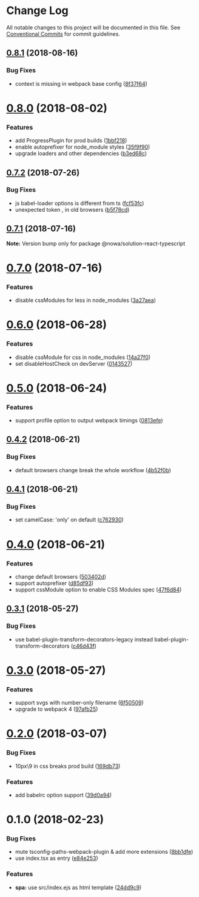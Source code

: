 # Change Log

All notable changes to this project will be documented in this file.
See [Conventional Commits](https://conventionalcommits.org) for commit guidelines.

<a name="0.8.1"></a>
## [0.8.1](https://github.com/nowa-webpack/solutions/compare/@nowa/solution-react-typescript@0.8.0...@nowa/solution-react-typescript@0.8.1) (2018-08-16)


### Bug Fixes

* context is missing in webpack base config ([8f37f64](https://github.com/nowa-webpack/solutions/commit/8f37f64))





<a name="0.8.0"></a>
# [0.8.0](https://github.com/nowa-webpack/solutions/compare/@nowa/solution-react-typescript@0.7.2...@nowa/solution-react-typescript@0.8.0) (2018-08-02)


### Features

* add ProgressPlugin for prod builds ([1bbf218](https://github.com/nowa-webpack/solutions/commit/1bbf218))
* enable autoprefixer for node_module styles ([35f9f90](https://github.com/nowa-webpack/solutions/commit/35f9f90))
* upgrade loaders and other dependencies ([b3ed68c](https://github.com/nowa-webpack/solutions/commit/b3ed68c))





<a name="0.7.2"></a>
## [0.7.2](https://github.com/nowa-webpack/solutions/compare/@nowa/solution-react-typescript@0.7.1...@nowa/solution-react-typescript@0.7.2) (2018-07-26)


### Bug Fixes

* js babel-loader options is different from ts ([fcf53fc](https://github.com/nowa-webpack/solutions/commit/fcf53fc))
* unexpected token , in old browsers ([b5f78cd](https://github.com/nowa-webpack/solutions/commit/b5f78cd))




<a name="0.7.1"></a>
## [0.7.1](https://github.com/nowa-webpack/solutions/compare/@nowa/solution-react-typescript@0.7.0...@nowa/solution-react-typescript@0.7.1) (2018-07-16)




**Note:** Version bump only for package @nowa/solution-react-typescript

<a name="0.7.0"></a>
# [0.7.0](https://github.com/nowa-webpack/solutions/compare/@nowa/solution-react-typescript@0.6.0...@nowa/solution-react-typescript@0.7.0) (2018-07-16)


### Features

* disable cssModules for less in node_modules ([3a27aea](https://github.com/nowa-webpack/solutions/commit/3a27aea))




<a name="0.6.0"></a>
# [0.6.0](https://github.com/nowa-webpack/solutions/compare/@nowa/solution-react-typescript@0.5.0...@nowa/solution-react-typescript@0.6.0) (2018-06-28)


### Features

* disable cssModule for css in node_modules ([14a27f0](https://github.com/nowa-webpack/solutions/commit/14a27f0))
* set disableHostCheck on devServer ([0143527](https://github.com/nowa-webpack/solutions/commit/0143527))




<a name="0.5.0"></a>
# [0.5.0](https://github.com/nowa-webpack/solutions/compare/@nowa/solution-react-typescript@0.4.2...@nowa/solution-react-typescript@0.5.0) (2018-06-24)


### Features

* support profile option to output webpack timings ([0813efe](https://github.com/nowa-webpack/solutions/commit/0813efe))




<a name="0.4.2"></a>
## [0.4.2](https://github.com/nowa-webpack/solutions/compare/@nowa/solution-react-typescript@0.4.1...@nowa/solution-react-typescript@0.4.2) (2018-06-21)


### Bug Fixes

* default browsers change break the whole workflow ([4b52f0b](https://github.com/nowa-webpack/solutions/commit/4b52f0b))




<a name="0.4.1"></a>
## [0.4.1](https://github.com/nowa-webpack/solutions/compare/@nowa/solution-react-typescript@0.4.0...@nowa/solution-react-typescript@0.4.1) (2018-06-21)


### Bug Fixes

* set camelCase: 'only' on default ([c762930](https://github.com/nowa-webpack/solutions/commit/c762930))




<a name="0.4.0"></a>
# [0.4.0](https://github.com/nowa-webpack/solutions/compare/@nowa/solution-react-typescript@0.3.1...@nowa/solution-react-typescript@0.4.0) (2018-06-21)


### Features

* change default browsers ([503402d](https://github.com/nowa-webpack/solutions/commit/503402d))
* support autoprefixer ([d85df93](https://github.com/nowa-webpack/solutions/commit/d85df93))
* support cssModule option to enable CSS Modules spec ([47f6d84](https://github.com/nowa-webpack/solutions/commit/47f6d84))




<a name="0.3.1"></a>
## [0.3.1](https://github.com/nowa-webpack/solutions/compare/@nowa/solution-react-typescript@0.3.0...@nowa/solution-react-typescript@0.3.1) (2018-05-27)


### Bug Fixes

* use babel-plugin-transform-decorators-legacy instead babel-plugin-transform-decorators ([c46d43f](https://github.com/nowa-webpack/solutions/commit/c46d43f))




<a name="0.3.0"></a>
# [0.3.0](https://github.com/nowa-webpack/solutions/compare/@nowa/solution-react-typescript@0.2.0...@nowa/solution-react-typescript@0.3.0) (2018-05-27)


### Features

* support svgs with number-only filename ([6f50509](https://github.com/nowa-webpack/solutions/commit/6f50509))
* upgrade to webpack 4 ([97afb25](https://github.com/nowa-webpack/solutions/commit/97afb25))




<a name="0.2.0"></a>
# [0.2.0](https://github.com/nowa-webpack/solutions/compare/@nowa/solution-react-typescript@0.1.0...@nowa/solution-react-typescript@0.2.0) (2018-03-07)


### Bug Fixes

* 10px\9 in css breaks prod build ([169db73](https://github.com/nowa-webpack/solutions/commit/169db73))


### Features

* add babelrc option support ([39d0a94](https://github.com/nowa-webpack/solutions/commit/39d0a94))




<a name="0.1.0"></a>
# 0.1.0 (2018-02-23)


### Bug Fixes

* mute tsconfig-paths-webpack-plugin & add more extensions ([8bb1dfe](https://github.com/nowa-webpack/solutions/commit/8bb1dfe))
* use index.tsx as entry ([e84e253](https://github.com/nowa-webpack/solutions/commit/e84e253))


### Features

* **spa:** use src/index.ejs as html template ([24dd9c9](https://github.com/nowa-webpack/solutions/commit/24dd9c9))
